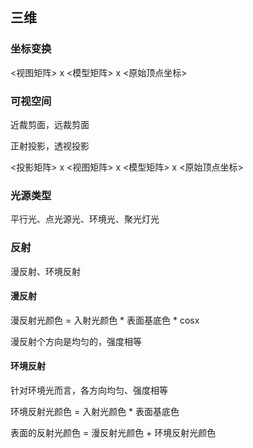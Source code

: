 ## 三维

### 坐标变换

<视图矩阵> x <模型矩阵> x <原始顶点坐标>

### 可视空间

近裁剪面，远裁剪面

正射投影，透视投影

<投影矩阵> x <视图矩阵> x <模型矩阵> x <原始顶点坐标>

### 光源类型

平行光、点光源光、环境光、聚光灯光

### 反射

漫反射、环境反射

#### 漫反射

漫反射光颜色 = 入射光颜色 * 表面基底色 * cosx

漫反射个方向是均匀的，强度相等

#### 环境反射

针对环境光而言，各方向均匀、强度相等

环境反射光颜色 = 入射光颜色 * 表面基底色


表面的反射光颜色 = 漫反射光颜色 + 环境反射光颜色